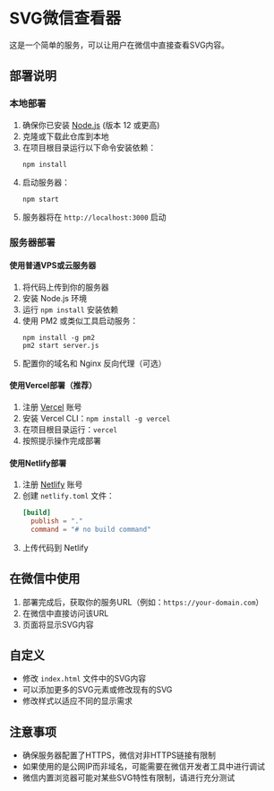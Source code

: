 # SVG微信查看器

这是一个简单的服务，可以让用户在微信中直接查看SVG内容。

## 部署说明

### 本地部署

1. 确保你已安装 [Node.js](https://nodejs.org/) (版本 12 或更高)
2. 克隆或下载此仓库到本地
3. 在项目根目录运行以下命令安装依赖：
   ```
   npm install
   ```
4. 启动服务器：
   ```
   npm start
   ```
5. 服务器将在 `http://localhost:3000` 启动

### 服务器部署

#### 使用普通VPS或云服务器

1. 将代码上传到你的服务器
2. 安装 Node.js 环境
3. 运行 `npm install` 安装依赖
4. 使用 PM2 或类似工具启动服务：
   ```
   npm install -g pm2
   pm2 start server.js
   ```
5. 配置你的域名和 Nginx 反向代理（可选）

#### 使用Vercel部署（推荐）

1. 注册 [Vercel](https://vercel.com) 账号
2. 安装 Vercel CLI：`npm install -g vercel`
3. 在项目根目录运行：`vercel`
4. 按照提示操作完成部署

#### 使用Netlify部署

1. 注册 [Netlify](https://netlify.com) 账号
2. 创建 `netlify.toml` 文件：
   ```toml
   [build]
     publish = "."
     command = "# no build command"
   ```
3. 上传代码到 Netlify

## 在微信中使用

1. 部署完成后，获取你的服务URL（例如：`https://your-domain.com`）
2. 在微信中直接访问该URL
3. 页面将显示SVG内容

## 自定义

- 修改 `index.html` 文件中的SVG内容
- 可以添加更多的SVG元素或修改现有的SVG
- 修改样式以适应不同的显示需求

## 注意事项

- 确保服务器配置了HTTPS，微信对非HTTPS链接有限制
- 如果使用的是公网IP而非域名，可能需要在微信开发者工具中进行调试
- 微信内置浏览器可能对某些SVG特性有限制，请进行充分测试 